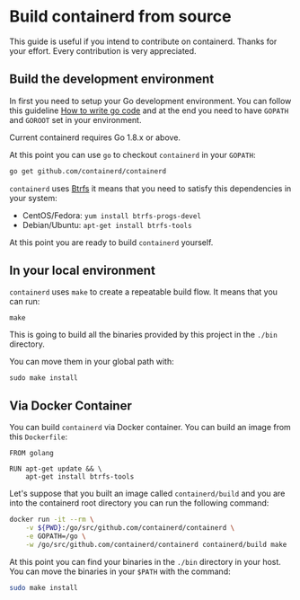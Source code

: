 # Build containerd from source

This guide is useful if you intend to contribute on containerd. Thanks for your
effort. Every contribution is very appreciated.

## Build the development environment

In first you need to setup your Go development environment. You can follow this
guideline [How to write go code](https://golang.org/doc/code.html) and at the
end you need to have `GOPATH` and `GOROOT` set in your environment.

Current containerd requires Go 1.8.x or above.

At this point you can use `go` to checkout `containerd` in your `GOPATH`:

```sh
go get github.com/containerd/containerd
```

`containerd` uses [Btrfs](https://en.wikipedia.org/wiki/Btrfs) it means that you
need to satisfy this dependencies in your system:

* CentOS/Fedora: `yum install btrfs-progs-devel`
* Debian/Ubuntu: `apt-get install btrfs-tools`

At this point you are ready to build `containerd` yourself.

## In your local environment

`containerd` uses `make` to create a repeatable build flow. It means that you
can run:

```sudo
make
```

This is going to build all the binaries provided by this project in the `./bin`
directory.

You can move them in your global path with:

```sudo
sudo make install
```

## Via Docker Container

You can build `containerd` via Docker container. You can build an image from
this `Dockerfile`:

```
FROM golang

RUN apt-get update && \
    apt-get install btrfs-tools
```

Let's suppose that you built an image called `containerd/build` and you are into
the containerd root directory you can run the following command:

```sh
docker run -it --rm \
    -v ${PWD}:/go/src/github.com/containerd/containerd \
    -e GOPATH=/go \
    -w /go/src/github.com/containerd/containerd containerd/build make
```

At this point you can find your binaries in the `./bin` directory in your host.
You can move the binaries in your `$PATH` with the command:

```sh
sudo make install
```
